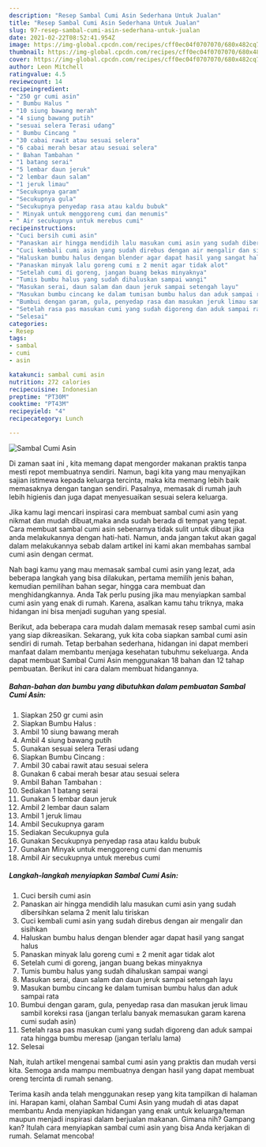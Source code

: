 ```yaml
---
description: "Resep Sambal Cumi Asin Sederhana Untuk Jualan"
title: "Resep Sambal Cumi Asin Sederhana Untuk Jualan"
slug: 97-resep-sambal-cumi-asin-sederhana-untuk-jualan
date: 2021-02-22T08:52:41.954Z
image: https://img-global.cpcdn.com/recipes/cff0ec04f0707070/680x482cq70/sambal-cumi-asin-foto-resep-utama.jpg
thumbnail: https://img-global.cpcdn.com/recipes/cff0ec04f0707070/680x482cq70/sambal-cumi-asin-foto-resep-utama.jpg
cover: https://img-global.cpcdn.com/recipes/cff0ec04f0707070/680x482cq70/sambal-cumi-asin-foto-resep-utama.jpg
author: Leon Mitchell
ratingvalue: 4.5
reviewcount: 14
recipeingredient:
- "250 gr cumi asin"
- " Bumbu Halus "
- "10 siung bawang merah"
- "4 siung bawang putih"
- "sesuai selera Terasi udang"
- " Bumbu Cincang "
- "30 cabai rawit atau sesuai selera"
- "6 cabai merah besar atau sesuai selera"
- " Bahan Tambahan "
- "1 batang serai"
- "5 lembar daun jeruk"
- "2 lembar daun salam"
- "1 jeruk limau"
- "Secukupnya garam"
- "Secukupnya gula"
- "Secukupnya penyedap rasa atau kaldu bubuk"
- " Minyak untuk menggoreng cumi dan menumis"
- " Air secukupnya untuk merebus cumi"
recipeinstructions:
- "Cuci bersih cumi asin"
- "Panaskan air hingga mendidih lalu masukan cumi asin yang sudah dibersihkan selama 2 menit lalu tiriskan"
- "Cuci kembali cumi asin yang sudah direbus dengan air mengalir dan sisihkan"
- "Haluskan bumbu halus dengan blender agar dapat hasil yang sangat halus"
- "Panaskan minyak lalu goreng cumi ± 2 menit agar tidak alot"
- "Setelah cumi di goreng, jangan buang bekas minyaknya"
- "Tumis bumbu halus yang sudah dihaluskan sampai wangi"
- "Masukan serai, daun salam dan daun jeruk sampai setengah layu"
- "Masukan bumbu cincang ke dalam tumisan bumbu halus dan aduk sampai rata"
- "Bumbui dengan garam, gula, penyedap rasa dan masukan jeruk limau sambil koreksi rasa (jangan terlalu banyak memasukan garam karena cumi sudah asin)"
- "Setelah rasa pas masukan cumi yang sudah digoreng dan aduk sampai rata hingga bumbu meresap (jangan terlalu lama)"
- "Selesai"
categories:
- Resep
tags:
- sambal
- cumi
- asin

katakunci: sambal cumi asin 
nutrition: 272 calories
recipecuisine: Indonesian
preptime: "PT30M"
cooktime: "PT43M"
recipeyield: "4"
recipecategory: Lunch

---
```



![Sambal Cumi Asin](https://img-global.cpcdn.com/recipes/cff0ec04f0707070/680x482cq70/sambal-cumi-asin-foto-resep-utama.jpg)

Di zaman  saat ini , kita memang dapat mengorder makanan praktis tanpa mesti repot membuatnya sendiri. Namun, bagi kita yang mau menyajikan sajian istimewa kepada keluarga tercinta, maka kita memang lebih baik memasaknya dengan tangan sendiri. Pasalnya, memasak di rumah jauh lebih higienis dan juga dapat menyesuaikan sesuai selera keluarga.

Jika kamu lagi mencari inspirasi cara membuat sambal cumi asin yang nikmat dan mudah dibuat,maka anda sudah berada di tempat yang tepat. Cara membuat sambal cumi asin  sebenarnya tidak sulit untuk dibuat jika anda melakukannya dengan hati-hati. Namun, anda jangan takut akan gagal dalam melakukannya 
sebab dalam artikel ini kami akan membahas sambal cumi asin dengan cermat.  



Nah bagi kamu yang mau memasak sambal cumi asin yang lezat, ada beberapa langkah yang bisa dilakukan, pertama memilih jenis bahan, kemudian pemilihan bahan segar, hingga cara membuat dan menghidangkannya. Anda Tak perlu pusing jika mau menyiapkan sambal cumi asin yang enak di rumah. Karena, asalkan kamu  tahu triknya, maka hidangan ini bisa menjadi suguhan yang spesial.

Berikut, ada beberapa cara mudah dalam memasak resep sambal cumi asin yang siap dikreasikan. Sekarang, yuk kita coba siapkan sambal cumi asin sendiri di rumah. Tetap berbahan sederhana, hidangan ini dapat memberi manfaat dalam membantu menjaga kesehatan tubuhmu sekeluarga. Anda dapat membuat Sambal Cumi Asin menggunakan 18 bahan dan 12 tahap pembuatan. Berikut ini cara dalam membuat hidangannya.

<!--inarticleads1-->

##### Bahan-bahan dan bumbu yang dibutuhkan dalam pembuatan Sambal Cumi Asin:

1. Siapkan 250 gr cumi asin
1. Siapkan  Bumbu Halus :
1. Ambil 10 siung bawang merah
1. Ambil 4 siung bawang putih
1. Gunakan sesuai selera Terasi udang
1. Siapkan  Bumbu Cincang :
1. Ambil 30 cabai rawit atau sesuai selera
1. Gunakan 6 cabai merah besar atau sesuai selera
1. Ambil  Bahan Tambahan :
1. Sediakan 1 batang serai
1. Gunakan 5 lembar daun jeruk
1. Ambil 2 lembar daun salam
1. Ambil 1 jeruk limau
1. Ambil Secukupnya garam
1. Sediakan Secukupnya gula
1. Gunakan Secukupnya penyedap rasa atau kaldu bubuk
1. Gunakan  Minyak untuk menggoreng cumi dan menumis
1. Ambil  Air secukupnya untuk merebus cumi




<!--inarticleads2-->

##### Langkah-langkah menyiapkan Sambal Cumi Asin:

1. Cuci bersih cumi asin
1. Panaskan air hingga mendidih lalu masukan cumi asin yang sudah dibersihkan selama 2 menit lalu tiriskan
1. Cuci kembali cumi asin yang sudah direbus dengan air mengalir dan sisihkan
1. Haluskan bumbu halus dengan blender agar dapat hasil yang sangat halus
1. Panaskan minyak lalu goreng cumi ± 2 menit agar tidak alot
1. Setelah cumi di goreng, jangan buang bekas minyaknya
1. Tumis bumbu halus yang sudah dihaluskan sampai wangi
1. Masukan serai, daun salam dan daun jeruk sampai setengah layu
1. Masukan bumbu cincang ke dalam tumisan bumbu halus dan aduk sampai rata
1. Bumbui dengan garam, gula, penyedap rasa dan masukan jeruk limau sambil koreksi rasa (jangan terlalu banyak memasukan garam karena cumi sudah asin)
1. Setelah rasa pas masukan cumi yang sudah digoreng dan aduk sampai rata hingga bumbu meresap (jangan terlalu lama)
1. Selesai




Nah, itulah artikel mengenai  sambal cumi asin  yang praktis dan mudah versi kita. Semoga anda mampu membuatnya dengan hasil yang dapat membuat oreng tercinta di rumah senang. 

Terima kasih anda telah menggunakan resep yang kita tampilkan di halaman ini. Harapan kami, olahan  Sambal Cumi Asin yang mudah di atas dapat membantu Anda menyiapkan hidangan yang enak untuk keluarga/teman maupun menjadi inspirasi dalam berjualan makanan. Gimana nih? Gampang kan? Itulah cara menyiapkan sambal cumi asin yang bisa Anda kerjakan di rumah. Selamat mencoba!

